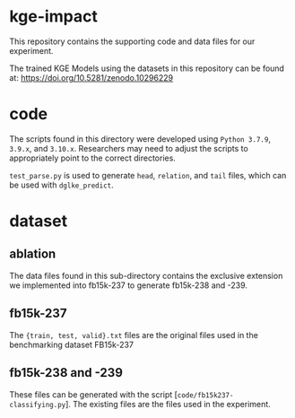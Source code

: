 # kge-impact
This repository contains the supporting code and data files for our experiment. 

The trained KGE Models using the datasets in this repository can be found at: https://doi.org/10.5281/zenodo.10296229

# code
The scripts found in this directory were developed using `Python 3.7.9`, `3.9.x`, and `3.10.x`. Researchers may need to adjust the scripts to appropriately point to the correct directories.

`test_parse.py` is used to generate `head`, `relation`, and `tail` files, which can be used with `dglke_predict`.

# dataset
## ablation
The data files found in this sub-directory contains the exclusive extension we implemented into fb15k-237 to generate fb15k-238 and -239.

## fb15k-237
The `{train, test, valid}.txt` files are the original files used in the benchmarking dataset FB15k-237

## fb15k-238 and -239
These files can be generated with the script [`code/fb15k237-classifying.py`]. The existing files are the files used in the experiment.